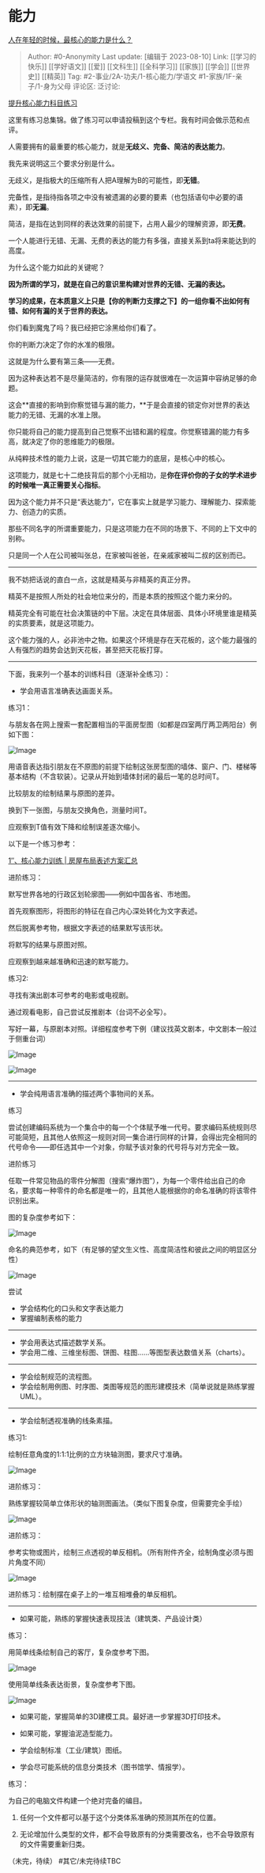 # 能力
[人在年轻的时候，最核心的能力是什么？](https://www.zhihu.com/question/303482683/answer/1320422809)

> Author: #0-Anonymity
> Last update: [编辑于 2023-08-10]
> Link: [[学习的快乐]] [[学好语文]] [[爱]] [[文科生]] [[全科学习]] [[家族]] [[学会]] [[世界史]] [[精英]]
> Tag: #2-事业/2A-功夫/1-核心能力/学语文 #1-家族/1F-亲子/1-身为父母
> 评论区:
> 泛讨论:

[提升核心能力科目练习](https://www.zhihu.com/column/c_1405957234203062272)

这里有练习总集锦。做了练习可以申请投稿到这个专栏。我有时间会做示范和点评。

人需要拥有的最重要的核心能力，就是**无歧义、完备、简洁的表达能力**。

我先来说明这三个要求分别是什么。

无歧义，是指极大的压缩所有人把A理解为B的可能性，即**无错**。

完备性，是指待指各项之中没有被遗漏的必要的要素（也包括语句中必要的语素），即**无漏**。

简洁，是指在达到同样的表达效果的前提下，占用人最少的理解资源，即**无费**。

一个人能进行无错、无漏、无费的表达的能力有多强，直接关系到ta将来能达到的高度。

为什么这个能力如此的关键呢？

**因为所谓的学习，就是在自己的意识里构建对世界的无错、无漏的表达。**

**学习的成果，在本质意义上只是【你的判断力支撑之下】的一组你看不出如何有错、如何有漏的关于世界的表达。**

你们看到魔鬼了吗？我已经把它涂黑给你们看了。

你的判断力决定了你的水准的极限。

这就是为什么要有第三条——无费。

因为这种表达若不是尽量简洁的，你有限的运存就很难在一次运算中容纳足够的命题。

这会**直接的影响到你察觉错与漏的能力，**于是会直接的锁定你对世界的表达能力的无错、无漏的水准上限。

你只能将自己的能力提高到自己觉察不出错和漏的程度。你觉察错漏的能力有多高，就决定了你的思维能力的极限。

从纯粹技术性的能力上说，这是一切其它能力的底层，是核心中的核心。

这项能力，就是七十二绝技背后的那个小无相功，是**你在评价你的子女的学术进步的时候唯一真正需要关心指标**。

因为这个能力并不只是“表达能力”，它在事实上就是学习能力、理解能力、探索能力、创造力的实质。

那些不同名字的所谓重要能力，只是这项能力在不同的场景下、不同的上下文中的别称。

只是同一个人在公司被叫张总，在家被叫爸爸，在亲戚家被叫二叔的区别而已。

--------------------

我不妨把话说的直白一点，这就是精英与非精英的真正分界。

精英不是按照人所处的社会地位来分的，而是本质的按照这个能力来分的。

精英完全有可能在社会决策链的中下层。决定在具体层面、具体小环境里谁是精英的实质要素，就是这项能力。

这个能力强的人，必非池中之物。如果这个环境是存在天花板的，这个能力最强的人有强烈的趋势会达到天花板，甚至把天花板打穿。

--------------------

下面，我来列一个基本的训练科目（逐渐补全练习）：

*  学会用语言准确表达画面关系。

练习1：

与朋友各在网上搜索一套配置相当的平面房型图（如都是四室两厅两卫两阳台）例如下图：

![Image](https://pic1.zhimg.com/50/v2-4539e221497fe317fd4d1347057bc8f1_720w.jpg?source=1940ef5c)

用语音表达指引朋友在不原图的前提下绘制这张房型图的墙体、窗户、门、楼梯等基本结构（不含软装）。记录从开始到墙体封闭的最后一笔的总时间T。

比较朋友的绘制结果与原图的差异。

换到下一张图，与朋友交换角色，测量时间T。

应观察到T值有效下降和绘制误差逐次缩小。

以下是一个练习参考：

[1″、核心能力训练 | 房屋布局表述方案汇总](https://zhuanlan.zhihu.com/p/397392822)

进阶练习：

默写世界各地的行政区划轮廓图——例如中国各省、市地图。

首先观察图形，将图形的特征在自己内心深处转化为文字表述。

然后脱离参考物，根据文字表述的结果默写该形状。

将默写的结果与原图对照。

应观察到越来越准确和迅速的默写能力。

练习2:

寻找有演出剧本可参考的电影或电视剧。

通过观看电影，自己尝试反推剧本（台词不必全写）。

写好一幕，与原剧本对照。详细程度参考下例（建议找英文剧本，中文剧本一般过于侧重台词）

![Image](https://picx.zhimg.com/50/v2-701108eb517450df9bb66c8525aa1260_720w.jpg?source=1940ef5c)

![Image](https://pic1.zhimg.com/50/v2-861e9411705a23b19aac42aadc2d635c_720w.jpg?source=1940ef5c)

--------------------

*  学会纯用语言准确的描述两个事物间的关系。

练习

尝试创建编码系统为一个集合中的每一个个体赋予唯一代号。要求编码系统规则尽可能简短，且其他人依照这一规则对同一集合进行同样的计算，会得出完全相同的代号命令——即任选其中一个对象，你赋予该对象的代号将与对方完全一致。

进阶练习

任取一件常见物品的零件分解图（搜索“爆炸图”），为每一个零件给出自己的命名，要求每一种零件的命名都是唯一的，且其他人能根据你的命名准确的将该零件识别出来。

图的复杂度参考如下：

![Image](https://pic1.zhimg.com/50/v2-c8169fc2ff37791303958d9e4f61c13b_720w.jpg?source=1940ef5c)

命名的典范参考，如下（有足够的望文生义性、高度简洁性和彼此之间的明显区分性）

![Image](https://picx.zhimg.com/50/v2-96ca22900855ef5fed9c7bcf333a217e_720w.jpg?source=1940ef5c)

尝试

*  学会结构化的口头和文字表达能力
*  掌握编制表格的能力

--------------------

*  学会用表达式描述数学关系。
*  学会用二维、三维坐标图、饼图、柱图……等图型表达数值关系（charts）。

--------------------

*  学会绘制规范的流程图。
*  学会绘制用例图、时序图、类图等规范的图形建模技术（简单说就是熟练掌握UML）。

--------------------

*  学会绘制透视准确的线条素描。

练习1:

绘制任意角度的1:1:1比例的立方块轴测图，要求尺寸准确。

![Image](https://pic1.zhimg.com/50/v2-c83a40e19eff39aa04eb0621b0b257a7_720w.jpg?source=1940ef5c)

进阶练习：

熟练掌握较简单立体形状的轴测图画法。（类似下图复杂度，但需要完全手绘）

![Image](https://pica.zhimg.com/50/v2-224027ad5efaaa85cadf5bcfcd5468a5_720w.gif?source=1940ef5c)

进阶练习：

参考实物或图片，绘制三点透视的单反相机。（所有附件齐全，绘制角度必须与图片角度不同）

![Image](https://picx.zhimg.com/50/v2-53d19db4deaf7e9ca6591cc2507235de_720w.gif?source=1940ef5c)

进阶练习：绘制摆在桌子上的一堆互相堆叠的单反相机。

--------------------

*  如果可能，熟练的掌握快速表现技法（建筑类、产品设计类）

练习：

用简单线条绘制自己的客厅，复杂度参考下图。

![Image](https://pic1.zhimg.com/50/v2-26012db36d6ce7cdcb9421d6647c96dd_720w.jpg?source=1940ef5c)

使用简单线条表达街景，复杂度参考下图。

![Image](https://picx.zhimg.com/50/v2-057dcb04b53cd22895521ce5a801d9f9_720w.jpg?source=1940ef5c)

*  如果可能，掌握简单的3D建模工具。最好进一步掌握3D打印技术。
*  如果可能，掌握油泥造型能力。
*  学会绘制标准（工业/建筑）图纸。

*  学会尽可能系统的信息分类技术（图书馆学、情报学）。

练习：

为自己的电脑文件构建一个绝对完备的编目。

1. 任何一个文件都可以基于这个分类体系准确的预测其所在的位置。

2. 无论增加什么类型的文件，都不会导致原有的分类需要改名，也不会导致原有的文件需要重新归类。

（未完，待续）
#其它/未完待续TBC
